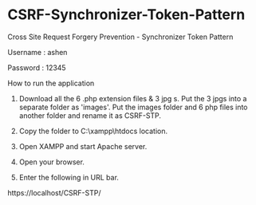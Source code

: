 # CSRF-Synchronizer-Token-Pattern
Cross Site Request Forgery Prevention - Synchronizer Token Pattern

Username : ashen

Password : 12345

How to run the application

1. Download all the 6 .php extension files  & 3 jpg s. Put the 3 jpgs into a separate folder as 'images'. 
Put the images folder and 6 php files into another folder and rename it as CSRF-STP. 

2. Copy the folder to C:\xampp\htdocs location.

3. Open XAMPP and start Apache server.

4. Open your browser.

5. Enter the following in URL bar.

https://localhost/CSRF-STP/


